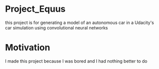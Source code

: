 # Project_Equus


this project is for generating a model of an autonomous car in a Udacity's car simulation using convolutional neural networks


# Motivation

I made this project because I was bored and I had nothing better to do

